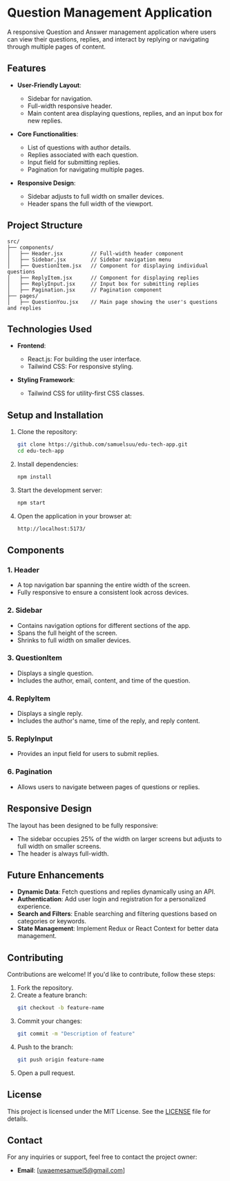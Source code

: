 
# **Question Management Application**

A responsive Question and Answer management application where users can view their questions, replies, and interact by replying or navigating through multiple pages of content.

## **Features**

- **User-Friendly Layout**:
  - Sidebar for navigation.
  - Full-width responsive header.
  - Main content area displaying questions, replies, and an input box for new replies.

- **Core Functionalities**:
  - List of questions with author details.
  - Replies associated with each question.
  - Input field for submitting replies.
  - Pagination for navigating multiple pages.

- **Responsive Design**:
  - Sidebar adjusts to full width on smaller devices.
  - Header spans the full width of the viewport.

## **Project Structure**

```
src/
├── components/
│   ├── Header.jsx         // Full-width header component
│   ├── Sidebar.jsx        // Sidebar navigation menu
│   ├── QuestionItem.jsx   // Component for displaying individual questions
│   ├── ReplyItem.jsx      // Component for displaying replies
│   ├── ReplyInput.jsx     // Input box for submitting replies
│   ├── Pagination.jsx     // Pagination component
├── pages/
│   ├── QuestionYou.jsx    // Main page showing the user's questions and replies
```

## **Technologies Used**

- **Frontend**:
  - React.js: For building the user interface.
  - Tailwind CSS: For responsive styling.

- **Styling Framework**:
  - Tailwind CSS for utility-first CSS classes.

## **Setup and Installation**

1. Clone the repository:
   ```bash
   git clone https://github.com/samuelsuu/edu-tech-app.git
   cd edu-tech-app
   ```

2. Install dependencies:
   ```bash
   npm install
   ```

3. Start the development server:
   ```bash
   npm start
   ```

4. Open the application in your browser at:
   ```bash
   http://localhost:5173/
   ```

## **Components**

### 1. **Header**
- A top navigation bar spanning the entire width of the screen.
- Fully responsive to ensure a consistent look across devices.

### 2. **Sidebar**
- Contains navigation options for different sections of the app.
- Spans the full height of the screen.
- Shrinks to full width on smaller devices.

### 3. **QuestionItem**
- Displays a single question.
- Includes the author, email, content, and time of the question.

### 4. **ReplyItem**
- Displays a single reply.
- Includes the author's name, time of the reply, and reply content.

### 5. **ReplyInput**
- Provides an input field for users to submit replies.

### 6. **Pagination**
- Allows users to navigate between pages of questions or replies.

## **Responsive Design**

The layout has been designed to be fully responsive:
- The sidebar occupies 25% of the width on larger screens but adjusts to full width on smaller screens.
- The header is always full-width.

## **Future Enhancements**

- **Dynamic Data**: Fetch questions and replies dynamically using an API.
- **Authentication**: Add user login and registration for a personalized experience.
- **Search and Filters**: Enable searching and filtering questions based on categories or keywords.
- **State Management**: Implement Redux or React Context for better data management.

## **Contributing**

Contributions are welcome! If you'd like to contribute, follow these steps:

1. Fork the repository.
2. Create a feature branch:
   ```bash
   git checkout -b feature-name
   ```
3. Commit your changes:
   ```bash
   git commit -m "Description of feature"
   ```
4. Push to the branch:
   ```bash
   git push origin feature-name
   ```
5. Open a pull request.

## **License**

This project is licensed under the MIT License. See the [LICENSE](LICENSE) file for details.

## **Contact**

For any inquiries or support, feel free to contact the project owner:
- **Email**: [uwaemesamuel5@gmail.com]
